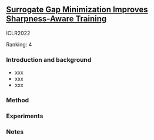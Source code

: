 ## [Surrogate Gap Minimization Improves Sharpness-Aware Training](https://arxiv.org/pdf/2203.08065.pdf)

ICLR2022

Ranking: 4
### Introduction and background
- xxx
- xxx
- xxx

### Method

### Experiments

### Notes
